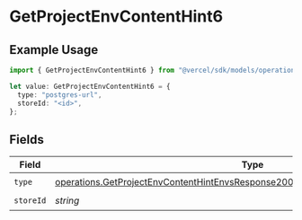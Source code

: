# GetProjectEnvContentHint6

## Example Usage

```typescript
import { GetProjectEnvContentHint6 } from "@vercel/sdk/models/operations/getprojectenv.js";

let value: GetProjectEnvContentHint6 = {
  type: "postgres-url",
  storeId: "<id>",
};
```

## Fields

| Field                                                                                                                                                                                  | Type                                                                                                                                                                                   | Required                                                                                                                                                                               | Description                                                                                                                                                                            |
| -------------------------------------------------------------------------------------------------------------------------------------------------------------------------------------- | -------------------------------------------------------------------------------------------------------------------------------------------------------------------------------------- | -------------------------------------------------------------------------------------------------------------------------------------------------------------------------------------- | -------------------------------------------------------------------------------------------------------------------------------------------------------------------------------------- |
| `type`                                                                                                                                                                                 | [operations.GetProjectEnvContentHintEnvsResponse200ApplicationJSONResponseBodyType](../../models/operations/getprojectenvcontenthintenvsresponse200applicationjsonresponsebodytype.md) | :heavy_check_mark:                                                                                                                                                                     | N/A                                                                                                                                                                                    |
| `storeId`                                                                                                                                                                              | *string*                                                                                                                                                                               | :heavy_check_mark:                                                                                                                                                                     | N/A                                                                                                                                                                                    |